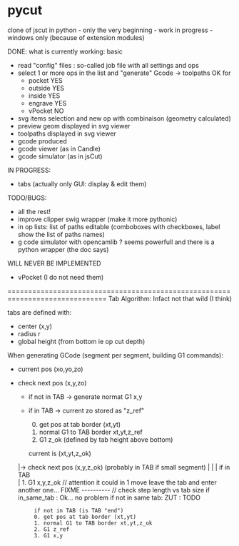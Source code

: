 # pycut
clone of jscut  in python - only the very beginning - work in progress - windows only (because of extension modules)


DONE: what is currently working: basic
- read "config" files : so-called job file with all settings and ops
- select 1 or more ops in the list and "generate" Gcode -> toolpaths OK for
   + pocket   YES
   + outside  YES
   + inside   YES
   + engrave  YES
   + vPocket   NO
- svg items selection and new op with combinaison (geometry calculated)
- preview geom displayed in svg viewer
- toolpaths displayed in svg viewer
- gcode produced
- gcode viewer (as in Candle)
- gcode simulator (as in jsCut)

IN PROGRESS:
- tabs (actually only GUI: display & edit them)

TODO/BUGS:
- all the rest!
- improve clipper swig wrapper (make it more pythonic)
- in op lists: list of paths editable (comboboxes with checkboxes, label show the list of paths names)
- g code simulator with opencamlib ? seems powerfull and there is a python wrapper (the doc says) 

WILL NEVER BE IMPLEMENTED
- vPocket (I do not need them)


==============================================================================
Tab Algorithm:  Infact not that wild (I think)

tabs are defined with: 
  - center (x,y)
  - radius r
  - global height (from bottom ie op cut depth)

When generating GCode (segment per segment, building G1 commands):

- current pos (xo,yo,zo)
- check next pos (x,y,zo)
    - if not in TAB  -> generate normat G1 x,y
    - if in TAB      -> current zo stored as "z_ref"

        0. get pos at tab border (xt,yt)
        1. normal G1 to TAB border xt,yt,z_ref
        2. G1 z_ok (defined by tab height above bottom)

        current is (xt,yt,z_ok)

    |-> check next pos (x,y,z_ok)  (probably in TAB if small segment)
    |
    |
    |      if in TAB  
    |      1. G1 x,y,z_ok   // attention it could in 1 move leave the tab and enter another one... FIXME
    ----------                         // check step length vs tab size
                                       if in_same_tab : Ok... no problem
                                       if not in same tab: ZUT : TODO

           if not in TAB (is TAB "end")
           0. get pos at tab border (xt,yt)
           1. normal G1 to TAB border xt,yt,z_ok
           2. G1 z_ref
           3. G1 x,y

